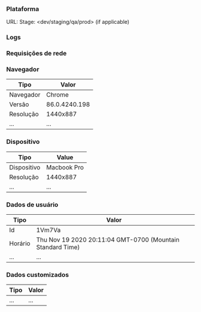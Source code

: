 <description goes here>

### Plataforma
URL: <url goes here>
Stage: <dev/staging/qa/prod> (if applicable)

<link to screenshot or video>

### Logs
<paste console logs here>

### Requisições de rede
<paste output from network requests tab here>

### Navegador
| Tipo       | Valor         |
|------------|---------------|
| Navegador  | Chrome        |
| Versão     | 86.0.4240.198 |
| Resolução  | 1440x887      |
| ...        | ...           |

### Dispositivo
| Tipo       | Value         |
|------------|---------------|
| Dispositivo| Macbook Pro   |
| Resolução  | 1440x887      |
| ...        | ...           |

### Dados de usuário
| Tipo       | Valor                                                         |
|------------|---------------------------------------------------------------|
| Id         | 1Vm7Va                                                        |
| Horário    | Thu Nov 19 2020 20:11:04 GMT-0700 (Mountain Standard Time)    |
| ...        | ...                                                           |

### Dados customizados
| Tipo       | Valor         |
|------------|---------------|
| ...        | ...           |
